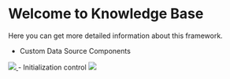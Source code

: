 # Welcome to Knowledge Base
Here you can get more detailed information about this framework.
- Custom Data Source Components
<a href="https://github.com/BeardedManZhao/EasterBunny/blob/main/KnowledgeDocument/Implementation%20of%20user-defined%20data%20reading%20component.md">
 <img src = "https://user-images.githubusercontent.com/113756063/193167498-b1a5c4a8-1c96-4516-ab2d-46d6e1171d54.png"/>
</a>
- Initialization control
<a href="https://github.com/BeardedManZhao/EasterBunny/blob/main/KnowledgeDocument/EasterBunny%20initialization%20plug-in%20development.md">
 <img src = "https://user-images.githubusercontent.com/113756063/193185499-01f38a37-af3a-43d3-b738-39d75b3e20c6.png"/>
</a>
